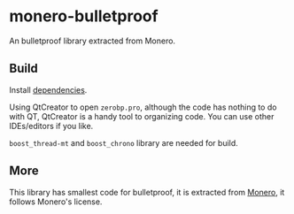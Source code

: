 # monero-bulletproof

An bulletproof library extracted from Monero.

## Build

Install [dependencies](https://github.com/monero-project/monero#dependencies).

Using QtCreator to open `zerobp.pro`, although the code has nothing to do with QT, QtCreator is a handy tool to organizing code. You can use other IDEs/editors if you like.

`boost_thread-mt` and `boost_chrono` library are needed for build.

## More

This library has smallest code for bulletproof, it is extracted from [Monero](https://github.com/monero-project/monero), it follows Monero's license.
